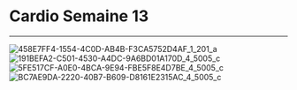 # Cardio Semaine 13
---


![458E7FF4-1554-4C0D-AB4B-F3CA5752D4AF_1_201_a](https://github.com/user-attachments/assets/dfee79c8-e18f-42c5-ad7f-fb1819dd7570)
![191BEFA2-C501-4530-A4DC-9A6BD01A170D_4_5005_c](https://github.com/user-attachments/assets/01917a70-7a3e-4dab-969a-f01e4301b97f)
![5FE517CF-A0E0-4BCA-9E94-FBE5F8E4D7BE_4_5005_c](https://github.com/user-attachments/assets/e9ba3b7f-3f81-4311-9cd8-aec6269b39dd)
![BC7AE9DA-2220-40B7-B609-D8161E2315AC_4_5005_c](https://github.com/user-attachments/assets/467a7db9-a975-4950-b55e-f3434b3f80f1)
